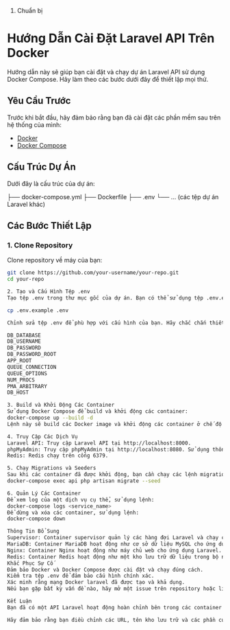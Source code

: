 1. Chuẩn bị
# Hướng Dẫn Cài Đặt Laravel API Trên Docker

Hướng dẫn này sẽ giúp bạn cài đặt và chạy dự án Laravel API sử dụng Docker Compose. Hãy làm theo các bước dưới đây để thiết lập mọi thứ.

## Yêu Cầu Trước

Trước khi bắt đầu, hãy đảm bảo rằng bạn đã cài đặt các phần mềm sau trên hệ thống của mình:

- [Docker](https://docs.docker.com/get-docker/)
- [Docker Compose](https://docs.docker.com/compose/install/)

## Cấu Trúc Dự Án

Dưới đây là cấu trúc của dự án:

├── docker-compose.yml
├── Dockerfile
├── .env
└── ... (các tệp dự án Laravel khác)

## Các Bước Thiết Lập

### 1. Clone Repository

Clone repository về máy của bạn:

```bash
git clone https://github.com/your-username/your-repo.git
cd your-repo

2. Tạo và Cấu Hình Tệp .env
Tạo tệp .env trong thư mục gốc của dự án. Bạn có thể sử dụng tệp .env.example làm mẫu:

cp .env.example .env

Chỉnh sửa tệp .env để phù hợp với cấu hình của bạn. Hãy chắc chắn thiết lập các biến sau:

DB_DATABASE
DB_USERNAME
DB_PASSWORD
DB_PASSWORD_ROOT
APP_ROOT
QUEUE_CONNECTION
QUEUE_OPTIONS
NUM_PROCS
PMA_ARBITRARY
DB_HOST

3. Build và Khởi Động Các Container
Sử dụng Docker Compose để build và khởi động các container:
docker-compose up --build -d
Lệnh này sẽ build các Docker image và khởi động các container ở chế độ nền (detached mode).

4. Truy Cập Các Dịch Vụ
Laravel API: Truy cập Laravel API tại http://localhost:8000.
phpMyAdmin: Truy cập phpMyAdmin tại http://localhost:8080. Sử dụng thông tin đăng nhập database được định nghĩa trong tệp .env.
Redis: Redis chạy trên cổng 6379.

5. Chạy Migrations và Seeders
Sau khi các container đã được khởi động, bạn cần chạy các lệnh migrations và seeders cho database:
docker-compose exec api php artisan migrate --seed

6. Quản Lý Các Container
Để xem log của một dịch vụ cụ thể, sử dụng lệnh:
docker-compose logs <service_name>
Để dừng và xóa các container, sử dụng lệnh:
docker-compose down

Thông Tin Bổ Sung
Supervisor: Container supervisor quản lý các hàng đợi Laravel và chạy các worker hàng đợi.
MariaDB: Container MariaDB hoạt động như cơ sở dữ liệu MySQL cho ứng dụng Laravel.
Nginx: Container Nginx hoạt động như máy chủ web cho ứng dụng Laravel.
Redis: Container Redis hoạt động như một kho lưu trữ dữ liệu trong bộ nhớ, được Laravel sử dụng cho caching và hàng đợi.
Khắc Phục Sự Cố
Đảm bảo Docker và Docker Compose được cài đặt và chạy đúng cách.
Kiểm tra tệp .env để đảm bảo cấu hình chính xác.
Xác minh rằng mạng Docker laravel đã được tạo và khả dụng.
Nếu bạn gặp bất kỳ vấn đề nào, hãy mở một issue trên repository hoặc liên hệ với người quản lý.

Kết Luận
Bạn đã có một API Laravel hoạt động hoàn chỉnh bên trong các container Docker. Hãy tận hưởng việc xây dựng ứng dụng của bạn!

Hãy đảm bảo rằng bạn điều chỉnh các URL, tên kho lưu trữ và các phần cụ thể của dự án cho phù hợp với dự án của bạn.

